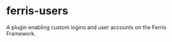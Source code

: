 ferris-users
============

A plugin enabling custom logins and user accounts on the Ferris Framework.
